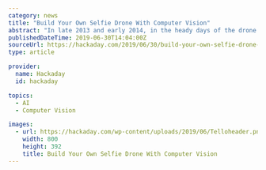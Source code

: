 ```yaml
---
category: news
title: "Build Your Own Selfie Drone With Computer Vision"
abstract: "In late 2013 and early 2014, in the heady days of the drone revolution, there was one killer app — the selfie drone. Selfie sticks themselves had already become a joke, but a selfie drone ..."
publishedDateTime: 2019-06-30T14:04:00Z
sourceUrl: https://hackaday.com/2019/06/30/build-your-own-selfie-drone-with-computer-vision/
type: article

provider:
  name: Hackaday
  id: hackaday

topics:
  - AI
  - Computer Vision

images:
  - url: https://hackaday.com/wp-content/uploads/2019/06/Telloheader.png
    width: 800
    height: 392
    title: Build Your Own Selfie Drone With Computer Vision
---
```

